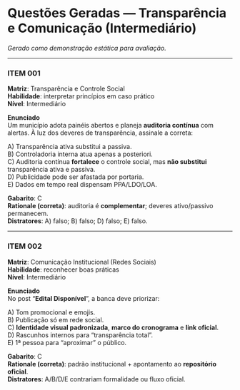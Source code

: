 # Questões Geradas — Transparência e Comunicação (Intermediário)
_Gerado como demonstração estática para avaliação._

---

### ITEM 001
**Matriz**: Transparência e Controle Social  
**Habilidade**: interpretar princípios em caso prático  
**Nível**: Intermediário

**Enunciado**  
Um município adota painéis abertos e planeja **auditoria contínua** com alertas. À luz dos deveres de transparência, assinale a correta:

A) Transparência ativa substitui a passiva.  
B) Controladoria interna atua apenas a posteriori.  
C) Auditoria contínua **fortalece** o controle social, mas **não substitui** transparência ativa e passiva.  
D) Publicidade pode ser afastada por portaria.  
E) Dados em tempo real dispensam PPA/LDO/LOA.

**Gabarito**: C  
**Rationale (correta)**: auditoria é **complementar**; deveres ativo/passivo permanecem.  
**Distratores**: A) falso; B) falso; D) falso; E) falso.

---

### ITEM 002
**Matriz**: Comunicação Institucional (Redes Sociais)  
**Habilidade**: reconhecer boas práticas  
**Nível**: Intermediário

**Enunciado**  
No post “**Edital Disponível**”, a banca deve priorizar:

A) Tom promocional e emojis.  
B) Publicação só em rede social.  
C) **Identidade visual padronizada**, **marco do cronograma** e **link oficial**.  
D) Rascunhos internos para “transparência total”.  
E) 1ª pessoa para “aproximar” o público.

**Gabarito**: C  
**Rationale (correta)**: padrão institucional + apontamento ao **repositório oficial**.  
**Distratores**: A/B/D/E contrariam formalidade ou fluxo oficial.
